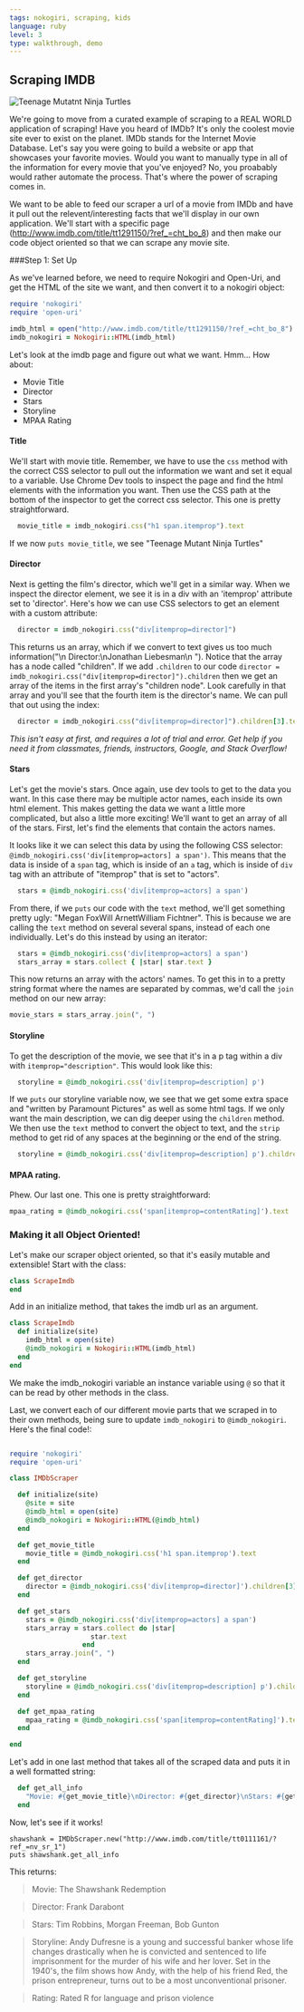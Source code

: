 ```yaml
---
tags: nokogiri, scraping, kids
language: ruby
level: 3
type: walkthrough, demo
---
```


## Scraping IMDB
![Teenage Mutatnt Ninja Turtles](http://cdn.fansided.com/wp-content/blogs.dir/98/files/2014/07/watch-teenage-mutant-ninja-turtles-season-2-episode-16-online-the-lonely-mutation-of-baxter-stockman-threatens-to-mutate-april-is-the-new-n.png)

We're going to move from a curated example of scraping to a REAL WORLD application of scraping! Have you heard of IMDb? It's only the coolest movie site ever to exist on the planet. IMDb stands for the Internet Movie Database. Let's say you were going to build a website or app that showcases your favorite movies. Would you want to manually type in all of the information for every movie that you've enjoyed? No, you proabably would rather automate the process. That's where the power of scraping comes in.

We want to be able to feed our scraper a url of a movie from IMDb and have it pull out the relevent/interesting facts that we'll display in our own application. We'll start with a specific page (http://www.imdb.com/title/tt1291150/?ref_=cht_bo_8) and then make our code object oriented so that we can scrape any movie site.

###Step 1: Set Up

As we've learned before, we need to require Nokogiri and Open-Uri, and get the HTML of the site we want, and then convert it to a nokogiri object:

```ruby
require 'nokogiri'
require 'open-uri'

imdb_html = open("http://www.imdb.com/title/tt1291150/?ref_=cht_bo_8")
imdb_nokogiri = Nokogiri::HTML(imdb_html)

```

Let's look at the imdb page and figure out what we want. Hmm... How about:
+ Movie Title
+ Director
+ Stars
+ Storyline
+ MPAA Rating

#### Title
We'll start with movie title. Remember, we have to use the `css` method with the correct CSS selector to pull out the information we want and set it equal to a variable. Use Chrome Dev tools to inspect the page and find the html elements with the information you want. Then use the CSS path at the bottom of the inspector to get the correct css selector. This one is pretty straightforward.

```ruby
  movie_title = imdb_nokogiri.css("h1 span.itemprop").text
```

If we now `puts movie_title`, we see "Teenage Mutant Ninja Turtles"

#### Director
Next is getting the film's director, which we'll get in a similar way. When we inspect the director element, we see it is in a div with an 'itemprop' attribute set to 'director'. Here's how we can use CSS selectors to get an element with a custom attribute:

```ruby
  director = imdb_nokogiri.css("div[itemprop=director]")
```
This returns us an array, which if we convert to text gives us too much information("\n        Director:\nJonathan Liebesman\n    "). Notice that the array has a node called "children". If we add `.children` to our code `director = imdb_nokogiri.css("div[itemprop=director]").children` then we get an array of the items in the first array's "children node". Look carefully in that array and you'll see that the fourth item is the director's name. We can pull that out using the index:

```ruby
  director = imdb_nokogiri.css("div[itemprop=director]").children[3].text
``` 
*This isn't easy at first, and requires a lot of trial and error. Get help if you need it from classmates, friends, instructors, Google, and Stack Overflow!*

#### Stars
Let's get the movie's stars. Once again, use dev tools to get to the data you want. In this case there may be multiple actor names, each inside its own html element. This makes getting the data we want a little more complicated, but also a little more exciting! We'll want to get an array of all of the stars. First, let's find the elements that contain the actors names.

It looks like it we can select this data by using the following CSS selector: `@imdb_nokogiri.css('div[itemprop=actors] a span')`. This means that the data is inside of a `span` tag, which is inside of an `a` tag, which is inside of `div` tag with an attribute of "itemprop" that is set to "actors". 
  ```ruby
    stars = @imdb_nokogiri.css('div[itemprop=actors] a span')
  ```
From there, if we `puts` our code with the `text` method, we'll get something pretty ugly: "Megan FoxWill ArnettWilliam Fichtner". This is because we are calling the `text` method on several several spans, instead of each one individually. Let's do this instead by using an iterator:
```ruby
  stars = @imdb_nokogiri.css('div[itemprop=actors] a span')
  stars_array = stars.collect { |star| star.text }
```
This now returns an array with the actors' names. To get this in to a pretty string format where the names are separated by commas, we'd call the `join` method on our new array:

```ruby
movie_stars = stars_array.join(", ")
```

#### Storyline
To get the description of the movie, we see that it's in a p tag within a div with `itemprop="description"`. This would look like this:

```ruby
  storyline = @imdb_nokogiri.css('div[itemprop=description] p')
```
If we `puts` our storyline variable now, we see that we get some extra space and  "written by Paramount Pictures" as well as some html tags. If we only want the main description, we can dig deeper using the `children` method. We then use the `text` method to convert the object to text, and the `strip` method to get rid of any spaces at the beginning or the end of the string.

```ruby
  storyline = @imdb_nokogiri.css('div[itemprop=description] p').children.first.text.strip
```

#### MPAA rating.
Phew. Our last one. This one is pretty straightforward:
```ruby
mpaa_rating = @imdb_nokogiri.css('span[itemprop=contentRating]').text
```

### Making it all Object Oriented!
Let's make our scraper object oriented, so that it's easily mutable and extensible! Start with the class:

```ruby
class ScrapeImdb
end
```
Add in an initialize method, that takes the imdb url as an argument.
```ruby
class ScrapeImdb
  def initialize(site)
    imdb_html = open(site)
    @imdb_nokogiri = Nokogiri::HTML(imdb_html)
  end
end
```
We make the imdb_nokogiri variable an instance variable using `@` so that it can be read by other methods in the class.

Last, we convert each of our different movie parts that we scraped in to their own methods, being sure to update `imdb_nokogiri` to `@imdb_nokogiri`. Here's the final code!:

```ruby

require 'nokogiri'
require 'open-uri'

class IMDbScraper

  def initialize(site)
    @site = site
    @imdb_html = open(site)
    @imdb_nokogiri = Nokogiri::HTML(@imdb_html)
  end

  def get_movie_title
    movie_title = @imdb_nokogiri.css('h1 span.itemprop').text
  end

  def get_director
    director = @imdb_nokogiri.css('div[itemprop=director]').children[3].text
  end

  def get_stars
    stars = @imdb_nokogiri.css('div[itemprop=actors] a span')
    stars_array = stars.collect do |star| 
                    star.text
                  end
    stars_array.join(", ")
  end

  def get_storyline
    storyline = @imdb_nokogiri.css('div[itemprop=description] p').children.first.text.strip
  end

  def get_mpaa_rating
    mpaa_rating = @imdb_nokogiri.css('span[itemprop=contentRating]').text
  end

end
```

Let's add in one last method that takes all of the scraped data and puts it in a well formatted string:
```ruby
  def get_all_info
    "Movie: #{get_movie_title}\nDirector: #{get_director}\nStars: #{get_stars}\nStoryline: #{get_storyline}\nRating: #{get_mpaa_rating}\n"
  end
  ```

  Now, let's see if it works!
  ```
  shawshank = IMDbScraper.new("http://www.imdb.com/title/tt0111161/?ref_=nv_sr_1")
  puts shawshank.get_all_info
  ```
  This returns:

  >Movie: The Shawshank Redemption

  >Director: Frank Darabont

  >Stars: Tim Robbins, Morgan Freeman, Bob Gunton

  >Storyline: Andy Dufresne is a young and successful banker whose life changes drastically when he is convicted and sentenced to life imprisonment for the murder of his wife and her lover. Set in the 1940's, the film shows how Andy, with the help of his friend Red, the prison entrepreneur, turns out to be a most unconventional prisoner.
  
  >Rating: Rated R for language and prison violence


